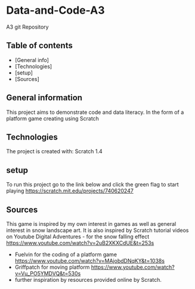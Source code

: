 # Data-and-Code-A3
A3 git Repository
## Table of contents
* [General info] 
* [Technologies] 
* [setup] 
* [Sources]

## General information
This project aims to demonstrate code and data literacy. In the form of a platform game creating using Scratch 

## Technologies
The project is created with:
Scratch 1.4

## setup
To run this project go to the link below and click the green flag to start playing
https://scratch.mit.edu/projects/740620247

## Sources
This game is inspired by my own interest in games as well as general interest in snow landscape art.
It is also inspired by Scratch tutorial videos on Youtube Digital Adventures - for the snow falling effect https://www.youtube.com/watch?v=2uB2XKXCdUE&t=253s
- Fuelvin for the coding of a platform game https://www.youtube.com/watch?v=MAjobdDNqKY&t=1038s
- Griffpatch for moving platform https://www.youtube.com/watch?v=Vu_PO5YMDVQ&t=530s
- further inspiration by resources provided online by Scratch.
